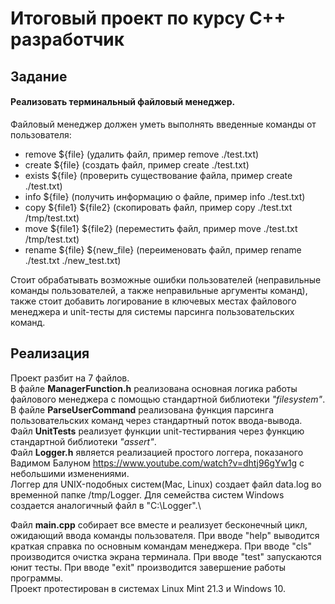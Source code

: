 # Итоговый проект по курсу С++ разработчик

## Задание
#### Реализовать терминальный файловый менеджер.
Файловый менеджер должен уметь выполнять введенные команды от пользователя:
- remove ${file} (удалить файл, пример remove ./test.txt)
- create ${file} (создать файл, пример create ./test.txt)
- exists ${file} (проверить существование файла, пример create ./test.txt)
- info ${file} (получить информацию о файле, пример info ./test.txt)
- copy ${file1} ${file2} (скопировать файл, пример copy ./test.txt /tmp/test.txt)
- move ${file1} ${file2} (переместить файл, пример move ./test.txt /tmp/test.txt)
- rename ${file} ${new_file} (переименовать файл, пример rename ./test.txt ./new_test.txt)

Стоит обрабатывать возможные ошибки пользователей (неправильные команды пользователей, а также неправильные аргументы команд), также стоит добавить логирование в ключевых местах файлового менеджера и unit-тесты для системы парсинга пользовательских команд.

## Реализация
Проект разбит на 7 файлов.\
В файле **ManagerFunction.h** реализована основная логика работы файлового менеджера с помощью стандартной библиотеки *"filesystem"*.\
В файле **ParseUserCommand** реализована функция парсинга пользовательских команд через стандартный поток ввода-вывода.\
Файл **UnitTests** реализует функции unit-тестирвания через функцию cтандартной библиотеки *"assert"*.\
Файл **Logger.h** является реализацией простого логгера, показаного Вадимом Балуном <https://www.youtube.com/watch?v=dhtj96gYw1g> с небольшими изменениями.\
Логгер для UNIX-подобных систем(Mac, Linux) создает файл data.log во временной папке /tmp/Logger. Для семейства систем Windows создается аналогичный файл в "C:\Logger\".\

Файл **main.cpp** собирает все вместе и реализует бесконечный цикл, ожидающий ввода команды пользователя. При вводе "help" выводится краткая справка по основным командам менеджера.
При вводе "cls" производится очистка экрана терминала. При вводе "test" запускаются юнит тесты. При вводе "exit" производится завершение работы программы.\
Проект протестирован в системах Linux Mint 21.3 и Windows 10.
